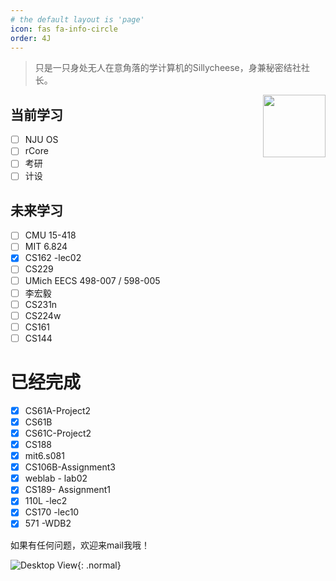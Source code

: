 ```yaml
---
# the default layout is 'page'
icon: fas fa-info-circle
order: 4J
---
```


> 只是一只身处无人在意角落的学计算机的Sillycheese，身兼秘密结社社长。

<a href="https://count.getloli.com/"><img src="https://count.getloli.com/get/@sillycheese:readme?theme=rule34" height="100" align="right"></a>

## 当前学习

- [ ] NJU OS 
- [ ] rCore
- [ ] 考研
- [ ] 计设

## 未来学习

- [ ] CMU 15-418
- [ ] MIT 6.824
- [x] CS162 -lec02
- [ ] CS229
- [ ] UMich EECS 498-007 / 598-005
- [ ] 李宏毅
- [ ] CS231n
- [ ] CS224w
- [ ] CS161
- [ ] CS144

# 已经完成

- [x] CS61A-Project2
- [x] CS61B
- [x] CS61C-Project2
- [x] CS188
- [x] mit6.s081
- [x] CS106B-Assignment3
- [x] weblab - lab02
- [x] CS189- Assignment1
- [x] 110L -lec2
- [x] CS170 -lec10
- [x] 571 -WDB2

如果有任何问题，欢迎来mail我哦！

[我的Email]: si11ycheese6680@gmail.com

![Desktop View](/img/about2.jpg){: .normal}






